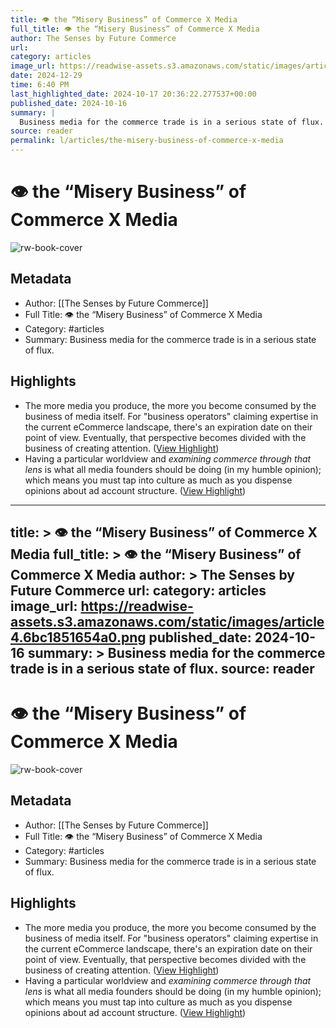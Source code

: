 ```yaml
---
title: 👁️ the “Misery Business” of Commerce X Media
full_title: 👁️ the “Misery Business” of Commerce X Media
author: The Senses by Future Commerce
url: 
category: articles
image_url: https://readwise-assets.s3.amazonaws.com/static/images/article4.6bc1851654a0.png
date: 2024-12-29
time: 6:40 PM
last_highlighted_date: 2024-10-17 20:36:22.277537+00:00
published_date: 2024-10-16
summary: |
  Business media for the commerce trade is in a serious state of flux.
source: reader
permalink: l/articles/the-misery-business-of-commerce-x-media
---
```

# 👁️ the “Misery Business” of Commerce X Media

![rw-book-cover](https://readwise-assets.s3.amazonaws.com/static/images/article4.6bc1851654a0.png)

## Metadata
- Author: [[The Senses by Future Commerce]]
- Full Title: 👁️ the “Misery Business” of Commerce X Media
- Category: #articles
- Summary: Business media for the commerce trade is in a serious state of flux.

## Highlights
- The more media you produce, the more you become consumed by the business of media itself. For "business operators" claiming expertise in the current eCommerce landscape, there's an expiration date on their point of view. Eventually, that perspective becomes divided with the business of creating attention. ([View Highlight](https://read.readwise.io/read/01jae31xztaq1mv5e2a41kkkgg))
- Having a particular worldview and *examining commerce through that lens* is what all media founders should be doing (in my humble opinion); which means you must tap into culture as much as you dispense opinions about ad account structure. ([View Highlight](https://read.readwise.io/read/01jae3464sj8t1j1sb97xzxdv8))


---
title: >
  👁️ the “Misery Business” of Commerce X Media
full_title: >
  👁️ the “Misery Business” of Commerce X Media
author: >
  The Senses by Future Commerce
url: 
category: articles
image_url: https://readwise-assets.s3.amazonaws.com/static/images/article4.6bc1851654a0.png
published_date: 2024-10-16
summary: >
  Business media for the commerce trade is in a serious state of flux.
source: reader
---
# 👁️ the “Misery Business” of Commerce X Media

![rw-book-cover](https://readwise-assets.s3.amazonaws.com/static/images/article4.6bc1851654a0.png)

## Metadata
- Author: [[The Senses by Future Commerce]]
- Full Title: 👁️ the “Misery Business” of Commerce X Media
- Category: #articles
- Summary: Business media for the commerce trade is in a serious state of flux.

## Highlights
- The more media you produce, the more you become consumed by the business of media itself. For "business operators" claiming expertise in the current eCommerce landscape, there's an expiration date on their point of view. Eventually, that perspective becomes divided with the business of creating attention. ([View Highlight](https://read.readwise.io/read/01jae31xztaq1mv5e2a41kkkgg))
- Having a particular worldview and *examining commerce through that lens* is what all media founders should be doing (in my humble opinion); which means you must tap into culture as much as you dispense opinions about ad account structure. ([View Highlight](https://read.readwise.io/read/01jae3464sj8t1j1sb97xzxdv8))


